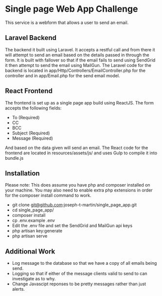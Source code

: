 # Single page Web App Challenge
This service is a webform that allows a user to send an email. 

## Laravel Backend 
The backend it built using Laravel. It accepts a restful call and from there it will attempt to send an email based on the details passed in through the form.
It is built with fallover so that if the email fails to send using SendGrid it then attempt to send the email using MailGun. 
The Laravel code for the backend is located in app/Http/Controllers/EmailController.php for the controller and in app/Email.php for the send email model.

## React Frontend
The frontend is set up as a single page app build using ReactJS. 
The form accepts the following fields:
- To (Required)
- CC
- BCC
- Subject (Required)
- Message (Required)

And based on the data given will send an email. 
The React code for the frontend are located in resources/assets/js/ and uses Gulp to compile it into bundle.js

## Installation
Please note: This does assume you have php and composer installed on your machine. You may also need to enable extra php extensions in order for the composer install command to work.

- git clone git@github.com:joseph-t-martin/single_page_app.git
- cd single_page_app/
- composer install
- cp .env.example .env
- Edit the .env file and set the SendGrid and MailGun api keys
- php artisan key:generate
- php artisan serve

## Additional Work
- Log message to the database so that we have a copy of all emails being send.
- Logging so that if either of the message clients valid to send to can investigate as to why.
- Change Javascipt reponses to be pretty messages rather than just alerts.
